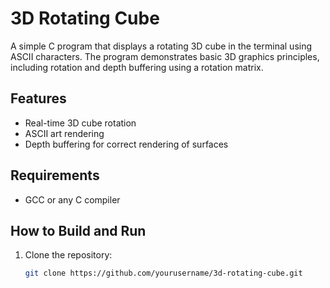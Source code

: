 # 3D Rotating Cube

A simple C program that displays a rotating 3D cube in the terminal using ASCII characters. The program demonstrates basic 3D graphics principles, including rotation and depth buffering using a rotation matrix.

## Features

- Real-time 3D cube rotation
- ASCII art rendering
- Depth buffering for correct rendering of surfaces

## Requirements

- GCC or any C compiler

## How to Build and Run

1. Clone the repository:
   ```bash
   git clone https://github.com/yourusername/3d-rotating-cube.git
